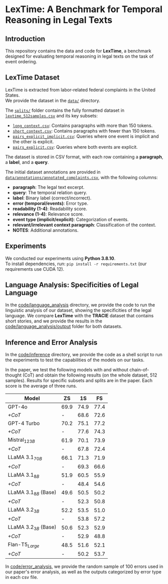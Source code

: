 # LexTime: A Benchmark for Temporal Reasoning in Legal Texts

## Introduction

This repository contains the data and code for **LexTime**, a benchmark designed for evaluating temporal reasoning in legal texts on the task of event ordering.

## LexTime Dataset

LexTime is extracted from labor-related federal complaints in the United States.  
We provide the dataset in the [`data/`](data/) directory.

The [`splits/`](splits/) folder contains the fully formatted dataset in [`lextime_512samples.csv`](splits/lextime_512samples.csv) and its key subsets:
- [`long_context.csv`](splits/long_context.csv): Contains paragraphs with more than 150 tokens.
- [`short_context.csv`](splits/short_context.csv): Contains paragraphs with fewer than 150 tokens.
- [`pairs_explicit_implicit.csv`](splits/pairs_explicit_implicit.csv): Queries where one event is implicit and the other is explicit.
- [`pairs_explicit.csv`](splits/pairs_explicit.csv): Queries where both events are explicit.

The dataset is stored in CSV format, with each row containing a **paragraph**, a **label**, and a **query**.

The initial dataset annotations are provided in [`data/annotations/annotated_complaints.csv`](data/annotations/annotated_complaints.csv), with the following columns:
- **paragraph**: The legal text excerpt.
- **query**: The temporal relation query.
- **label**: Binary label (correct/incorrect).
- **error (temporal/events)**: Error type.
- **readability (1-4)**: Readability score.
- **relevance (1-4)**: Relevance score.
- **event type (implicit/explicit)**: Categorization of events.
- **relevant/irrelevant context paragraph**: Classification of the context.
- **NOTES**: Additional annotations.


## Experiments 

We conducted our experiments using **Python 3.8.10**.  
To install dependencies, run: `pip install -r requirements.txt` (our requirements use CUDA 12).

## Language Analysis: Specificities of Legal Language
In the [code/language_analysis](code/language_analysis) directory, we provide the code to run the linguistic analysis of our dataset, showing the specificities of the legal language. We compare **LexTime** with the **TRACIE** dataset that contains short stories, and we provide the results in the [code/language_analysis/output](code/language_analysis/output)  folder for both datasets. 

## Inference and Error Analysis
In the [code/inference](code/inference) directory, we provide the code as a shell script to run the experiments to test the capabilities of the models on our tasks.

In the paper, we test the following models with and without chain-of-thought (CoT) and obtain the following results (on the whole dataset, 512 samples). Results for specific subsets and splits are in the paper. Each score is the average of three runs.

| Model                 | ZS   | 1S   | FS   |
|-----------------------|------|------|------|
| GPT-4o               | 69.9 | 74.9 | 77.4 |
| *+CoT*               | -    | 68.6 | 72.6 |
| GPT-4 Turbo          | 70.2 | 75.1 | 77.2 |
| *+CoT*               | -    | 77.6 | 74.3 |
| Mistral$_{123B}$     | 61.9 | 70.1 | 73.9 |
| *+CoT*               | -    | 67.8 | 72.4 |
| LLaMA 3.1$_{70B}$    | 66.1 | 71.3 | 71.9 |
| *+CoT*               | -    | 69.3 | 66.6 |
| LLaMA 3.1$_{8B}$     | 51.9 | 60.5 | 55.9 |
| *+CoT*               | -    | 48.4 | 54.6 |
| LLaMA 3.1$_{8B}$ (Base) | 49.6 | 50.5 | 50.2 |
| *+CoT*               | -    | 52.3 | 50.8 |
| LLaMA 3.2$_{3B}$     | 52.2 | 53.5 | 51.0 |
| *+CoT*               | -    | 53.8 | 57.2 |
| LLaMA 3.2$_{3B}$ (Base) | 50.6 | 52.3 | 52.9 |
| *+CoT*               | -    | 52.9 | 48.8 |
| Flan-T5$_{Large}$      | 48.5 | 51.6 | 52.1 |
| *+CoT*               | -    | 50.2 | 53.7 |

In [code/error_analysis](code/error_analysis), we provide the random sample of 100 errors used in our paper\'s error analysis, as well as the outputs categorized by error type in each csv file.




